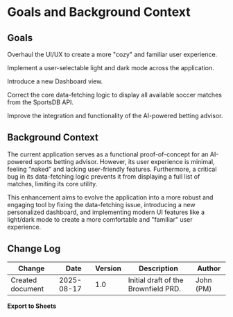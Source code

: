 # Goals and Background Context

## Goals

Overhaul the UI/UX to create a more "cozy" and familiar user experience.

Implement a user-selectable light and dark mode across the application.

Introduce a new Dashboard view.

Correct the core data-fetching logic to display all available soccer matches from the SportsDB API.

Improve the integration and functionality of the AI-powered betting advisor.

## Background Context

The current application serves as a functional proof-of-concept for an AI-powered sports betting advisor. However, its user experience is minimal, feeling "naked" and lacking user-friendly features. Furthermore, a critical bug in its data-fetching logic prevents it from displaying a full list of matches, limiting its core utility.

This enhancement aims to evolve the application into a more robust and engaging tool by fixing the data-fetching issue, introducing a new personalized dashboard, and implementing modern UI features like a light/dark mode to create a more comfortable and "familiar" user experience.

## Change Log

| Change | Date | Version | Description | Author |
|--------|------|---------|-------------|--------|
| Created document | 2025-08-17 | 1.0 | Initial draft of the Brownfield PRD. | John (PM) |

**Export to Sheets**